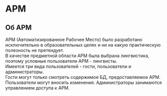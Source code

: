 # АРМ

## Об АРМ

АРМ (Автоматизированное Рабочее Место) было разработано исключительно в образовательных целях и ни на какую практическую полезность не претендует.  
В качестве предметной области АРМ была выбрана лингвистика, поэтому условные пользователи АРМ - лингвисты.  
Имеется три вида пользователей - гости, пользователи и администраторы.  
Гости могут только смотреть содержимое БД, предоставляемое АРМ. Пользователи могут вносить изменения. Администраторы занимаются управлением доступа к АРМ.

